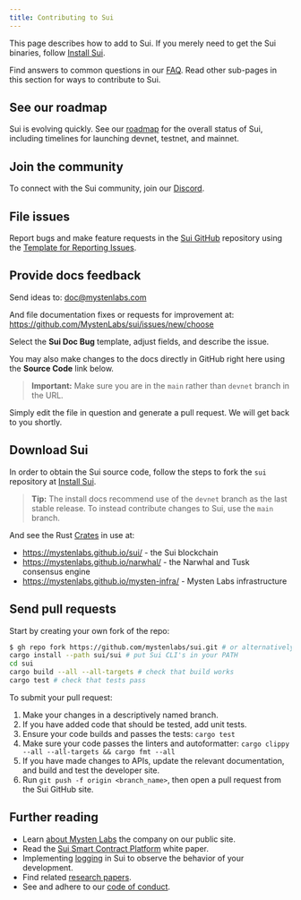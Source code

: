 ```yaml
---
title: Contributing to Sui
---
```


This page describes how to add to Sui. If you merely need to get the Sui binaries, follow [Install Sui](../build/install.md).

Find answers to common questions in our [FAQ](../contribute/faq.md). Read other sub-pages in this section for ways to contribute to Sui.

## See our roadmap

Sui is evolving quickly. See our [roadmap](https://github.com/MystenLabs/sui/blob/main/ROADMAP.md) for the
overall status of Sui, including timelines for launching devnet, testnet, and mainnet.

## Join the community

To connect with the Sui community, join our [Discord](https://discord.gg/sui).

## File issues

Report bugs and make feature requests in the [Sui GitHub](https://github.com/MystenLabs/sui/issues) repository
using the [Template for Reporting Issues](https://github.com/MystenLabs/sui/blob/main/ISSUES.md).

## Provide docs feedback

Send ideas to:
doc@mystenlabs.com

And file documentation fixes or requests for improvement at:
https://github.com/MystenLabs/sui/issues/new/choose

Select the **Sui Doc Bug** template, adjust fields, and describe the issue.

You may also make changes to the docs directly in GitHub right here using the **Source Code** link below.

> **Important:** Make sure you are in the `main` rather than `devnet` branch in the URL.

Simply edit the file in question and generate a pull request. We will get back to you shortly.

## Download Sui

In order to obtain the Sui source code, follow the steps to fork the `sui` repository
at [Install Sui](../build/install.md#source-code).

> **Tip:** The install docs recommend use of the `devnet` branch as the last stable release. To instead
> contribute changes to Sui, use the `main` branch.

And see the Rust [Crates](https://doc.rust-lang.org/rust-by-example/crates.html) in use at:
* https://mystenlabs.github.io/sui/ - the Sui blockchain
* https://mystenlabs.github.io/narwhal/ - the Narwhal and Tusk consensus engine
* https://mystenlabs.github.io/mysten-infra/ - Mysten Labs infrastructure

## Send pull requests

Start by creating your own fork of the repo:
```bash
$ gh repo fork https://github.com/mystenlabs/sui.git # or alternatively, clone your fork
cargo install --path sui/sui # put Sui CLI's in your PATH
cd sui
cargo build --all --all-targets # check that build works
cargo test # check that tests pass
```

To submit your pull request:

1. Make your changes in a descriptively named branch.
2. If you have added code that should be tested, add unit tests.
3. Ensure your code builds and passes the tests: `cargo test`
4. Make sure your code passes the linters and autoformatter: `cargo clippy --all --all-targets && cargo fmt --all`
5. If you have made changes to APIs, update the relevant documentation, and build and test the developer site.
6. Run `git push -f origin <branch_name>`, then open a pull request from the Sui GitHub site.

## Further reading

* Learn [about Mysten Labs](https://mystenlabs.com/) the company on our public site.
* Read the [Sui Smart Contract Platform](../../paper/sui.pdf) white paper.
* Implementing [logging](../contribute/observability.md) in Sui to observe the behavior of your development.
* Find related [research papers](../contribute/research-papers.md).
* See and adhere to our [code of conduct](../contribute/code-of-conduct.md).
